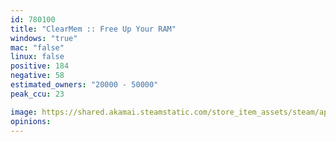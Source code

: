 ```yaml
---
id: 780100
title: "ClearMem :: Free Up Your RAM"
windows: "true"
mac: "false"
linux: false
positive: 184
negative: 58
estimated_owners: "20000 - 50000"
peak_ccu: 23

image: https://shared.akamai.steamstatic.com/store_item_assets/steam/apps/780100/header.jpg?t=1630287823
opinions:
---
```

